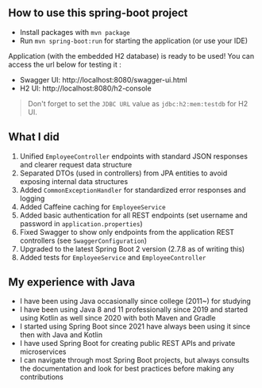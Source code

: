 ## How to use this spring-boot project

- Install packages with `mvn package`
- Run `mvn spring-boot:run` for starting the application (or use your IDE)

Application (with the embedded H2 database) is ready to be used! You can access the url below for testing it :

- Swagger UI: http://localhost:8080/swagger-ui.html
- H2 UI: http://localhost:8080/h2-console

> Don't forget to set the `JDBC URL` value as `jdbc:h2:mem:testdb` for H2 UI.

## What I did

1. Unified `EmployeeController` endpoints with standard JSON responses and clearer request data structure
2. Separated DTOs (used in controllers) from JPA entities to avoid exposing internal data structures
3. Added `CommonExceptionHandler` for standardized error responses and logging
4. Added Caffeine caching for `EmployeeService`
5. Added basic authentication for all REST endpoints (set username and password in `application.properties`)
6. Fixed Swagger to show only endpoints from the application REST controllers (see `SwaggerConfiguration`)
7. Upgraded to the latest Spring Boot 2 version (2.7.8 as of writing this)
8. Added tests for `EmployeeService` and `EmployeeController`

## My experience with Java

- I have been using Java occasionally since college (2011~) for studying
- I have been using Java 8 and 11 professionally since 2019 and started using Kotlin as well since 2020 with both Maven and Gradle
- I started using Spring Boot since 2021 have always been using it since then with Java and Kotlin
- I have used Spring Boot for creating public REST APIs and private microservices
- I can navigate through most Spring Boot projects, but always consults the documentation and look for best practices before making any contributions
